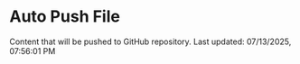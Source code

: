 # Auto Push File

Content that will be pushed to GitHub repository.
Last updated: 07/13/2025, 07:56:01 PM